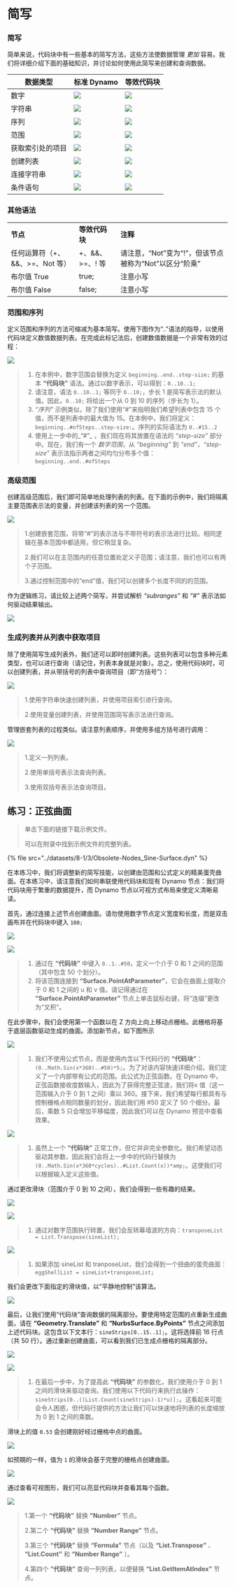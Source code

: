 # 简写

### 简写

简单来说，代码块中有一些基本的简写方法，这些方法使数据管理 _更加_ 容易。我们将详细介绍下面的基础知识，并讨论如何使用此简写来创建和查询数据。

| **数据类型**          | **标准 Dynamo**                                      | **等效代码块**                                    |
| ---------------------- | -------------------------------------------------------- | ------------------------------------------------------------- |
| 数字                | ![](../images/8-1/3/01node-numbers.jpg)       | ![](../images/8-1/3/01codeblock-numbers.jpg)       |
| 字符串                | ![](../images/8-1/3/02node-string.jpg)        | ![](../images/8-1/3/02codeblock-string.jpg)         |
| 序列              | ![](../images/8-1/3/03node-sequence.jpg)       | ![](../images/8-1/3/03codeblock-sequence.jpg)       |
| 范围                 | ![](../images/8-1/3/04node-range.jpg)          | ![](../images/8-1/3/04codeblock-range.jpg)         |
| 获取索引处的项目      | ![](../images/8-1/3/05node-listgetitem.jpg) | ![](../images/8-1/3/05codeblock-listgetitem.jpg) |
| 创建列表            | ![](../images/8-1/3/06node-listcreate.jpg)   | ![](../images/8-1/3/06codeblock-listcreate.jpg)   |
| 连接字符串    | ![](../images/8-1/3/07node-stringconcat.jpg) | ![](../images/8-1/3/07codeblock-stringconcat.jpg) |
| 条件语句 | ![](../images/8-1/3/08node-conditional.jpg)   | ![](../images/8-1/3/08codeblock-conditional.jpg)   |

### 其他语法

|                                     |                           |                                                                                          |
| ----------------------------------- | ------------------------- | ---------------------------------------------------------------------------------------- |
| **节点**                         | **等效代码块** | **注释**                                                                                 |
| 任何运算符（+、&&、>=、Not 等） | +、&&、>=、! 等        | 请注意，“Not”变为“!”，但该节点被称为“Not”以区分“阶乘” |
| 布尔值 True                        | true;                     | 注意小写                                                                          |
| 布尔值 False                       | false;                    | 注意小写                                                                          |

### 范围和序列

定义范围和序列的方法可缩减为基本简写。使用下图作为“..”语法的指导，以使用代码块定义数值数据列表。在完成此标记法后，创建数值数据是一个非常有效的过程：

![](../images/8-1/3/shorthand-rangesandsequences.jpg)

> 1. 在本例中，数字范围会替换为定义 `beginning..end..step-size;` 的基本 **“代码块”** 语法。通过以数字表示，可以得到：`0..10..1;`
> 2. 请注意，语法 `0..10..1;` 等同于 `0..10;`，步长 1 是简写表示法的默认值。因此，`0..10;` 将给出一个从 0 到 10 的序列（步长为 1）。
> 3. _“序列”_ 示例类似，除了我们使用“#”来指明我们希望列表中包含 15 个值，而不是列表中的最大值为 15。在本例中，我们将定义：`beginning..#ofSteps..step-size:`。序列的实际语法为 `0..#15..2`
> 4. 使用上一步中的_“#”_ ，我们现在将其放置在语法的 _“step-size”_ 部分中。现在，我们有一个 _数字范围_，从 _“beginning”_ 到 _“end”_，_“step-size”_ 表示法指示两者之间均匀分布多个值：`beginning..end..#ofSteps`

### 高级范围

创建高级范围后，我们即可简单地处理列表的列表。在下面的示例中，我们将隔离主要范围表示法的变量，并创建该列表的另一个范围。

![](../images/8-1/3/shorthand-advancerange01.jpg)

> 1\.创建嵌套范围，将带“#”的表示法与不带符号的表示法进行比较。相同逻辑在基本范围中都适用，但它稍显复杂。
>
> 2\.我们可以在主范围内的任意位置处定义子范围；请注意，我们也可以有两个子范围。
>
> 3\.通过控制范围中的“end”值，我们可以创建多个长度不同的的范围。

作为逻辑练习，请比较上述两个简写，并尝试解析 _“subranges”_ 和 _“#”_ 表示法如何驱动结果输出。

![](../images/8-1/3/shorthand-advancerange02.jpg)

### 生成列表并从列表中获取项目

除了使用简写生成列表外，我们还可以即时创建列表。这些列表可以包含多种元素类型，也可以进行查询（请记住，列表本身就是对象）。总之，使用代码块时，可以创建列表，并从带括号的列表中查询项目（即“方括号”）：

![](../images/8-1/3/shorthand-list&getfromlist01.jpg)

> 1\.使用字符串快速创建列表，并使用项目索引进行查询。
>
> 2\.使用变量创建列表，并使用范围简写表示法进行查询。

管理嵌套列表的过程类似。请注意列表顺序，并使用多组方括号进行调用：

![](../images/8-1/3/shorthand-list&getfromlist02.jpg)

> 1\.定义一列列表。
>
> 2\.使用单括号表示法查询列表。
>
> 3\.使用双括号表示法查询项目。

## 练习：正弦曲面

> 单击下面的链接下载示例文件。
>
> 可以在附录中找到示例文件的完整列表。

{% file src="../datasets/8-1/3/Obsolete-Nodes_Sine-Surface.dyn" %}

在本练习中，我们将调整新的简写技能，以创建由范围和公式定义的精美蛋壳曲面。在本练习中，请注意我们如何串联使用代码块和现有 Dynamo 节点：我们将代码块用于繁重的数据提升，而 Dynamo 节点以可视方式布局来使定义清晰易读。

首先，通过连接上述节点创建曲面。请勿使用数字节点定义宽度和长度，而是双击画布并在代码块中键入 `100;`

![](../images/8-1/3/shorthand-exercise01.jpg)

![](../images/8-1/3/shorthand-exercise02.jpg)

> 1. 通过在 **“代码块”** 中键入 `0..1..#50`，定义一个介于 0 和 1 之间的范围（其中包含 50 个划分）。
> 2. 将该范围连接到 **“Surface.PointAtParameter”**，它会在曲面上提取介于 0 和 1 之间的 u 和 v 值。请记得通过在 **“Surface.PointAtParameter”** 节点上单击鼠标右键，将“连缀”更改为“叉积”。

在此步骤中，我们会使用第一个函数以在 Z 方向上向上移动点栅格。此栅格将基于底层函数驱动生成的曲面。添加新节点，如下图所示

![](../images/8-1/3/shorthand-exercise03.jpg)

> 1. 我们不使用公式节点，而是使用内含以下代码行的 **“代码块”**：`(0..Math.Sin(x*360)..#50)*5;`。为了对该内容快速详细介绍，我们定义了一个内部带有公式的范围。此公式为正弦函数。在 Dynamo 中，正弦函数接收度数输入，因此为了获得完整正弦波，我们将x 值（这一范围输入介于 0 到 1 之间）乘以 360。接下来，我们希望每行都具有与控制栅格点相同数量的划分，因此我们用 #50 定义了 50 个细分。最后，乘数 5 只会增加平移幅度，因此我们可以在 Dynamo 预览中查看效果。

![](../images/8-1/3/shorthand-exercise04.jpg)

> 1. 虽然上一个 **“代码块”** 正常工作，但它并非完全参数化。我们希望动态驱动其参数，因此我们会将上一步中的代码行替换为 `(0..Math.Sin(x*360*cycles)..#List.Count(x))*amp;`。这使我们可以根据输入定义这些值。

通过更改滑块（范围介于 0 到 10 之间），我们会得到一些有趣的结果。

![](../images/8-1/3/shorthand-exercise05.gif)

![](../images/8-1/3/shorthand-exercise06.jpg)

> 1. 通过对数字范围执行转置，我们会反转幕墙波的方向：`transposeList = List.Transpose(sineList);`

![](../images/8-1/3/shorthand-exercise07.jpg)

> 1. 如果添加 sineList 和 tranposeList，我们会得到一个扭曲的蛋壳曲面：`eggShellList = sineList+transposeList;`

我们会更改下面指定的滑块值，以“平静地控制”该算法。

![](../images/8-1/3/shorthand-exercise08.jpg)

最后，让我们使用“代码块”查询数据的隔离部分。要使用特定范围的点重新生成曲面，请在 **“Geometry.Translate”** 和 **“NurbsSurface.ByPoints”** 节点之间添加上述代码块。这包含以下文本行：`sineStrips[0..15..1];`。这将选择前 16 行点（共 50 行）。通过重新创建曲面，可以看到我们已生成点栅格的隔离部分。

![](../images/8-1/3/shorthand-exercise09.jpg)

![](../images/8-1/3/shorthand-exercise10.jpg)

> 1. 在最后一步中，为了提高此 **“代码块”** 的参数化，我们使用介于 0 到 1 之间的滑块来驱动查询。我们使用以下代码行来执行此操作：`sineStrips[0..((List.Count(sineStrips)-1)*u)];`。这看起来可能会令人困惑，但代码行提供的方法让我们可以快速地将列表的长度缩放为 0 到 1 之间的乘数。

滑块上的值 `0.53` 会创建刚好经过栅格中点的曲面。

![](../images/8-1/3/shorthand-exercise11.jpg)

如预期的一样，值为 `1` 的滑块会基于完整的栅格点创建曲面。

![](../images/8-1/3/shorthand-exercise12.jpg)

通过查看可视图形，我们可以亮显代码块并查看其每个函数。

![](../images/8-1/3/shorthand-exercise13.jpg)

> 1\.第一个 **“代码块”** 替换 **“Number”** 节点。
>
> 2\.第二个 **“代码块”** 替换 **“Number Range”** 节点。
>
> 3\.第三个 **“代码块”** 替换 **“Formula”** 节点（以及 **“List.Transpose”** 、 **“List.Count”** 和 **“Number Range”** ）。
>
> 4\.第四个 **“代码块”** 查询一列列表，以便替换 **“List.GetItemAtIndex”** 节点。
